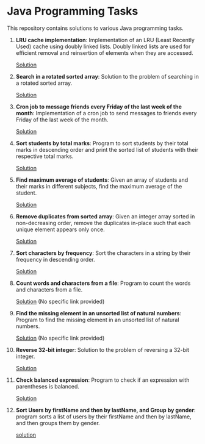 # Java Programming Tasks

This repository contains solutions to various Java programming tasks.

1. **LRU cache implementation**: Implementation of an LRU (Least Recently Used) cache using doubly linked lists. Doubly
   linked lists are used for efficient removal and reinsertion of elements when they are accessed.

   [Solution](https://github.com/NiteenRC/JavaDSA/blob/master/src/main/java/cache/LRUCacheImpl.java)

2. **Search in a rotated sorted array**: Solution to the problem of searching in a rotated sorted array.

   [Solution](https://leetcode.com/problems/search-in-rotated-sorted-array/submissions/1223265018/)

3. **Cron job to message friends every Friday of the last week of the month**: Implementation of a cron job to send
   messages to friends every Friday of the last week of the month.

   [Solution](https://github.com/NiteenRC/JavaDSA/blob/master/src/main/java/date/LastFridayOfMonth.java)

4. **Sort students by total marks**: Program to sort students by their total marks in descending order and print the
   sorted list of students with their respective total marks.

   [Solution](https://github.com/NiteenRC/JavaDSA/blob/master/src/main/java/sorting/SortStudentsByMarks.java)

5. **Find maximum average of students**: Given an array of students and their marks in different subjects, find the
   maximum average of the student.

   [Solution](https://github.com/NiteenRC/JavaDSA/blob/master/src/main/java/freq/StudentMaxMarksAvg.java)

6. **Remove duplicates from sorted array**: Given an integer array sorted in non-decreasing order, remove the duplicates
   in-place such that each unique element appears only once.

   [Solution](https://github.com/NiteenRC/JavaDSA/blob/master/src/main/java/duplicate/RemoveDuplicates.java)

7. **Sort characters by frequency**: Sort the characters in a string by their frequency in descending order.

   [Solution](https://leetcode.com/problems/sort-characters-by-frequency/submissions/1217971453)

8. **Count words and characters from a file**: Program to count the words and characters from a file.

   [Solution](#) (No specific link provided)

9. **Find the missing element in an unsorted list of natural numbers**: Program to find the missing element in an
   unsorted list of natural numbers.

   [Solution](#) (No specific link provided)

10. **Reverse 32-bit integer**: Solution to the problem of reversing a 32-bit integer.

    [Solution](https://leetcode.com/problems/reverse-integer/submissions/1171436930/)

11. **Check balanced expression**: Program to check if an expression with parentheses is balanced.

    [Solution](https://leetcode.com/problems/valid-parentheses/submissions/1175786382/)

12. **Sort Users by firstName and then by lastName, and Group by gender**: program sorts a list of users by their
    firstName and then by lastName, and then groups them by gender.

    [solution](https://github.com/NiteenRC/JavaDSA/blob/master/src/main/java/sort/SortAndGroupByGender.java)
